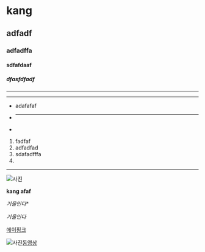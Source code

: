 # kang
## adfadf
### adfadffa
#### sdfafdaaf
##### dfasfdfadf
---
---
* adafafaf
* ---
* 
1. fadfaf
2. adfadfad
3. sdafadfffa
4. 





---

![사진](http://news.hankyung.com/nas_photo/201409/03.9096974.1.jpg)


**kang afaf**






*기울인다**



_기울인다_

[에이핑크](https://youtu.be/09F9GuFUiCo)



![사진](http://cfile6.uf.tistory.com/image/241D1F505557419D1B39B6)[동영상](https://youtu.be/09F9GuFUiCo)
